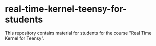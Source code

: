 # real-time-kernel-teensy-for-students

This repository contains material for students for the course "Real Time Kernel for Teensy".